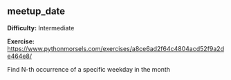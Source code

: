 ## meetup_date

**Difficulty:** Intermediate

**Exercise:** https://www.pythonmorsels.com/exercises/a8ce6ad2f64c4804acd52f9a2de464e8/

Find N-th occurrence of a specific weekday in the month
    